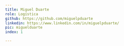 ```yaml
---
title: Miguel Duarte
role: Logística
github: https://github.com/miguelpduarte
linkedin: https://www.linkedin.com/in/miguelpduarte/
pic: miguelduarte
index: 1

---
```



